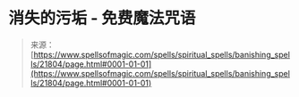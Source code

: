 <!--yml

category: 未分类

date: 2024-06-12 19:05:38

-->

# 消失的污垢 - 免费魔法咒语

> 来源：[https://www.spellsofmagic.com/spells/spiritual_spells/banishing_spells/21804/page.html#0001-01-01](https://www.spellsofmagic.com/spells/spiritual_spells/banishing_spells/21804/page.html#0001-01-01)
